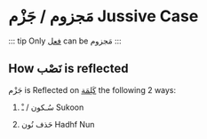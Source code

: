# مَجزوم / جَزْم Jussive Case 

::: tip
Only [فعل](/reference/nahw/fil/) can be مَجزوم
:::

## How نَصْب is reflected

جَزْم is Reflected on [كَلِمَة](/reference/nahw/kalimah/) the following 2 ways: 

1. سُـكون / ـْ Sukoon

5. حَذف نُون Hadhf Nun